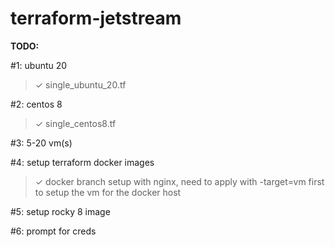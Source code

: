 # terraform-jetstream


**TODO:**

#1: ubuntu 20
> ✓ single_ubuntu_20.tf

#2: centos 8
> ✓ single_centos8.tf

#3: 5-20 vm(s)

#4: setup terraform docker images
> ✓ docker branch setup with nginx, need to apply with -target=vm first to setup the vm for the docker host

#5: setup rocky 8 image

#6: prompt for creds
